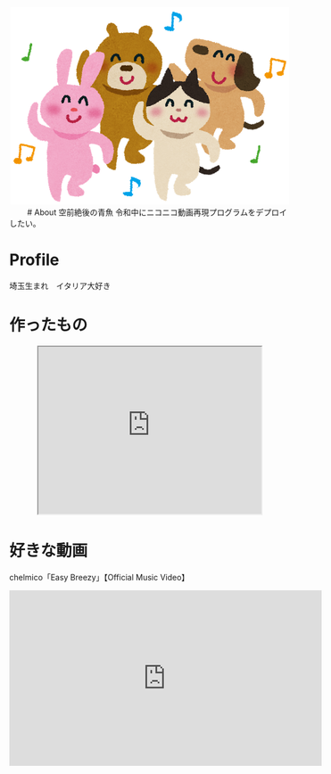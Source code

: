 <div class="profile" style="text-align:center;">
<img src="animal_dance.png" title="プロフィール写真">
</div>　　
#  About 
空前絶後の青魚
令和中にニコニコ動画再現プログラムをデプロイしたい。


# Profile
埼玉生まれ　イタリア大好き　　


# 作ったもの

<div class="openhtml" style="text-align:center;" >
<iframe src="https://www.openprocessing.org/sketch/825207/embed/" width="400" height="300"></iframe>
  </div>


# 好きな動画
chelmico「Easy Breezy」【Official Music Video】
<div class="youtube" style="text-align:center;">
<iframe width="560" height="315" src="https://www.youtube.com/embed/76sNmqMzUuI?start=75" frameborder="0" allow="accelerometer; autoplay; encrypted-media; gyroscope; picture-in-picture" allowfullscreen></iframe>
</div>
